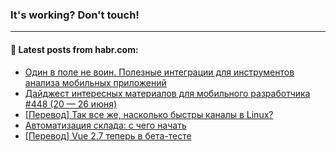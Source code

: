 ### It's working? Don't touch!

---
<!--
#### 🛠️ Technical stack:

![C++](https://img.shields.io/badge/C++-informational?logo=c%2B%2B&style=flat&logoColor=white&color=9C033A)
![Java](https://img.shields.io/badge/Java-informational?logo=java&style=flat&logoColor=white&color=007396)
![Kotlin](https://img.shields.io/badge/Kotlin-informational?logo=Kotlin&style=flat&logoColor=white&color=0095D5)
![JS](https://img.shields.io/badge/JS-informational?logo=javaScript&style=flat&logoColor=black&color=F7Df1E) <br>
![HTML5](https://img.shields.io/badge/HTML5-informational?logo=html5&style=flat&logoColor=white&color=E34F26)
![CSS3](https://img.shields.io/badge/CSS3-informational?logo=css3&style=flat&logoColor=white&color=157286)
![Sass](https://img.shields.io/badge/Saas-informational?logo=sass&style=flat&logoColor=white&color=hotpink)
![PHP](https://img.shields.io/badge/PHP-informational?logo=php&style=flat&logoColor=white&color=777BB4) <br>
![WebPAck](https://img.shields.io/badge/WebPack-informational?logo=webPack&style=flat&logoColor=white&color=FF6F00)
![Bootstrap](https://img.shields.io/badge/Bootstrap-informational?logo=Bootstrap&style=flat&logoColor=white&color=7952B3)
![MySQL](https://img.shields.io/badge/MySQL-informational?logo=MySQL&style=flat&logoColor=white&color=00f) <br>
![NodeJS](https://img.shields.io/badge/NodeJS-informational?logo=node.js&style=flat&logoColor=white&color=43853D)
![Spring](https://img.shields.io/badge/Spring-informational?logo=Spring&style=flat&logoColor=white&color=0A9EDC)
![Angular](https://img.shields.io/badge/Vue-informational?logo=vue.js&style=flat&logoColor=white&color=red)
![Git](https://img.shields.io/badge/Git-informational?logo=git&style=flat&logoColor=white&color=darkorange)

___
-->

#### 💬 Latest posts from habr.com:

<!-- BLOG-POST-LIST:START -->
- [Один в поле не воин. Полезные интеграции для инструментов анализа мобильных приложений](https://habr.com/ru/post/673520/?utm_source=habrahabr&utm_medium=rss&utm_campaign=673520)
- [Дайджест интересных материалов для мобильного разработчика #448 &lpar;20 — 26 июня&rpar;](https://habr.com/ru/post/673530/?utm_source=habrahabr&utm_medium=rss&utm_campaign=673530)
- [[Перевод] Так все же, насколько быстры каналы в Linux?](https://habr.com/ru/post/673508/?utm_source=habrahabr&utm_medium=rss&utm_campaign=673508)
- [Автоматизация склада: с чего начать](https://habr.com/ru/post/673504/?utm_source=habrahabr&utm_medium=rss&utm_campaign=673504)
- [[Перевод] Vue 2.7 теперь в бета-тесте](https://habr.com/ru/post/673484/?utm_source=habrahabr&utm_medium=rss&utm_campaign=673484)
<!-- BLOG-POST-LIST:END -->
